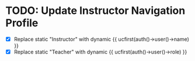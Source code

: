 # TODO: Update Instructor Navigation Profile

- [x] Replace static "Instructor" with dynamic {{ ucfirst(auth()->user()->name) }}
- [x] Replace static "Teacher" with dynamic {{ ucfirst(auth()->user()->role) }}
